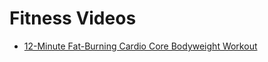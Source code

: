 # Fitness Videos

* [12-Minute Fat-Burning Cardio Core Bodyweight Workout](https://youtu.be/ObOVOrSeNvI)
